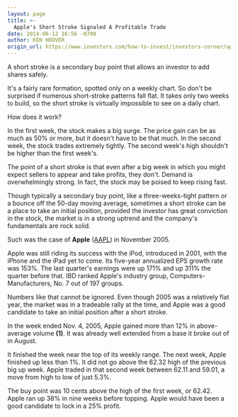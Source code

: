 ```yaml
---
layout: page
title: >-
  Apple's Short Stroke Signaled A Profitable Trade
date: 2014-06-12 16:56 -0700
author: KEN HOOVER
origin_url: https://www.investors.com/how-to-invest/investors-corner/apple-short-stroke-taking-profit/
---
```


A short stroke is a secondary buy point that allows an investor to add shares safely.

It's a fairly rare formation, spotted only on a weekly chart. So don't be surprised if numerous short-stroke patterns fall flat. It takes only two weeks to build, so the short stroke is virtually impossible to see on a daily chart.

How does it work?

In the first week, the stock makes a big surge. The price gain can be as much as 50% or more, but it doesn't have to be that much. In the second week, the stock trades extremely tightly. The second week's high shouldn't be higher than the first week's.

The point of a short stroke is that even after a big week in which you might expect sellers to appear and take profits, they don't. Demand is overwhelmingly strong. In fact, the stock may be poised to keep rising fast.

Though typically a secondary buy point, like a three-weeks-tight pattern or a bounce off the 50-day moving average, sometimes a short stroke can be a place to take an initial position, provided the investor has great conviction in the stock, the market is in a strong uptrend and the company's fundamentals are rock solid.

Such was the case of **Apple** ([AAPL](https://research.investors.com/quote.aspx?symbol=AAPL)) in November 2005.

Apple was still riding its success with the iPod, introduced in 2001, with the iPhone and the iPad yet to come. Its five-year annualized EPS growth rate was 153%. The last quarter's earnings were up 171% and up 311% the quarter before that. IBD ranked Apple's industry group, Computers-Manufacturers, No. 7 out of 197 groups.

Numbers like that cannot be ignored. Even though 2005 was a relatively flat year, the market was in a tradeable rally at the time, and Apple was a good candidate to take an initial position after a short stroke.

In the week ended Nov. 4, 2005, Apple gained more than 12% in above-average volume **(1)**. It was already well extended from a base it broke out of in August.

It finished the week near the top of its weekly range. The next week, Apple finished up less than 1%. It did not go above the 62.32 high of the previous big up week. Apple traded in that second week between 62.11 and 59.01, a move from high to low of just 5.3%.

The buy point was 10 cents above the high of the first week, or 62.42. Apple ran up 38% in nine weeks before topping. Apple would have been a good candidate to lock in a 25% profit.
